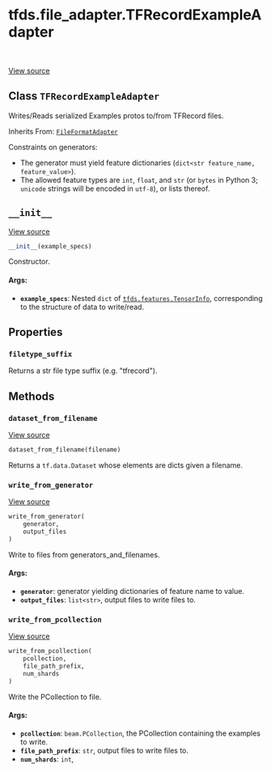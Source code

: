 <div itemscope itemtype="http://developers.google.com/ReferenceObject">
<meta itemprop="name" content="tfds.file_adapter.TFRecordExampleAdapter" />
<meta itemprop="path" content="Stable" />
<meta itemprop="property" content="filetype_suffix"/>
<meta itemprop="property" content="__init__"/>
<meta itemprop="property" content="dataset_from_filename"/>
<meta itemprop="property" content="write_from_generator"/>
<meta itemprop="property" content="write_from_pcollection"/>
</div>

# tfds.file_adapter.TFRecordExampleAdapter

<!-- Insert buttons and diff -->

<table class="tfo-notebook-buttons tfo-api" align="left">
</table>

<a target="_blank" href="https://github.com/tensorflow/datasets/tree/master/tensorflow_datasets/core/file_format_adapter.py">View
source</a>

## Class `TFRecordExampleAdapter`

Writes/Reads serialized Examples protos to/from TFRecord files.

Inherits From: [`FileFormatAdapter`](../../tfds/file_adapter/FileFormatAdapter.md)

<!-- Placeholder for "Used in" -->

Constraints on generators:

* The generator must yield feature dictionaries (`dict<str feature_name,
  feature_value>`).
* The allowed feature types are `int`, `float`, and `str` (or `bytes` in
  Python 3; `unicode` strings will be encoded in `utf-8`), or lists thereof.

<h2 id="__init__"><code>__init__</code></h2>

<a target="_blank" href="https://github.com/tensorflow/datasets/tree/master/tensorflow_datasets/core/file_format_adapter.py">View
source</a>

```python
__init__(example_specs)
```

Constructor.

#### Args:

*   <b>`example_specs`</b>: Nested `dict` of
    <a href="../../tfds/features/TensorInfo.md"><code>tfds.features.TensorInfo</code></a>,
    corresponding to the structure of data to write/read.

## Properties

<h3 id="filetype_suffix"><code>filetype_suffix</code></h3>

Returns a str file type suffix (e.g. "tfrecord").

## Methods

<h3 id="dataset_from_filename"><code>dataset_from_filename</code></h3>

<a target="_blank" href="https://github.com/tensorflow/datasets/tree/master/tensorflow_datasets/core/file_format_adapter.py">View
source</a>

```python
dataset_from_filename(filename)
```

Returns a `tf.data.Dataset` whose elements are dicts given a filename.

<h3 id="write_from_generator"><code>write_from_generator</code></h3>

<a target="_blank" href="https://github.com/tensorflow/datasets/tree/master/tensorflow_datasets/core/file_format_adapter.py">View
source</a>

```python
write_from_generator(
    generator,
    output_files
)
```

Write to files from generators_and_filenames.

#### Args:

*   <b>`generator`</b>: generator yielding dictionaries of feature name to
    value.
*   <b>`output_files`</b>: `list<str>`, output files to write files to.

<h3 id="write_from_pcollection"><code>write_from_pcollection</code></h3>

<a target="_blank" href="https://github.com/tensorflow/datasets/tree/master/tensorflow_datasets/core/file_format_adapter.py">View
source</a>

``` python
write_from_pcollection(
    pcollection,
    file_path_prefix,
    num_shards
)
```

Write the PCollection to file.

#### Args:

*   <b>`pcollection`</b>: `beam.PCollection`, the PCollection containing the
    examples to write.
*   <b>`file_path_prefix`</b>: `str`, output files to write files to.
*   <b>`num_shards`</b>: `int`,
